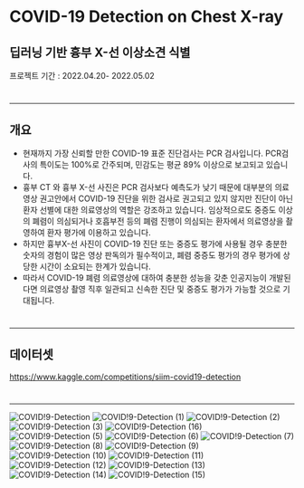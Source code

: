 # COVID-19 Detection on Chest X-ray
## 딥러닝 기반 흉부 X-선 이상소견 식별
프로젝트 기간 : 2022.04.20- 2022.05.02
#
#
---
## 개요
* 현재까지 가장 신뢰할 만한 COVID-19 표준 진단검사는 PCR 검사입니다. PCR검사의 특이도는 100%로 간주되며, 민감도는 평균 89% 이상으로 보고되고 있습니다.
* 흉부 CT 와 흉부 X-선 사진은 PCR 검사보다 예측도가 낮기 때문에 대부분의 의료영상 권고안에서 COVID-19 진단을 위한 검사로 권고되고 있지 않지만 진단이 아닌 환자 선별에 대한 의료영상의 역할은 강조하고 있습니다. 임상적으로도 중증도 이상의 폐렴이 의심되거나 호흡부전 등의 폐렴 진행이 의심되는 환자에서 의료영상을 촬영하여 환자 평가에 이용하고 있습니다. 
* 하지만 흉부X-선 사진이 COVID-19 진단 또는 중증도 평가에 사용될 경우 충분한 숫자의 경험이 많은 영상 판독의가 필수적이고, 폐렴 중증도 평가의 경우 평가에 상당한 시간이 소요되는 한계가 있습니다. 
* 따라서 COVID-19 폐렴 의료영상에 대하여 충분한 성능을 갖춘 인공지능이 개발된다면 의료영상 촬영 직후 일관되고 신속한 진단 및 중증도 평가가 가능할 것으로 기대됩니다.
#
---
## 데이터셋  
https://www.kaggle.com/competitions/siim-covid19-detection
#
---
![COVID!9-Detection](https://user-images.githubusercontent.com/93903494/185777480-e7b64e2b-b22d-43b1-b414-080c353ebb5b.png)
![COVID!9-Detection (1)](https://user-images.githubusercontent.com/93903494/185777490-7f907041-4d63-4c19-896b-03a0c70a59fd.png)
![COVID!9-Detection (2)](https://user-images.githubusercontent.com/93903494/185777504-415e083e-fb32-4b03-a37c-1110ba793d46.png)
![COVID!9-Detection (3)](https://user-images.githubusercontent.com/93903494/185777513-6a6098ce-c0e2-4012-8f03-fd02046a20c4.png)
![COVID!9-Detection (16)](https://user-images.githubusercontent.com/93903494/186852391-ea2eba97-6dab-44e6-ab5a-8ca34d6530a4.png)
![COVID!9-Detection (5)](https://user-images.githubusercontent.com/93903494/185777518-d0c1b2bd-b6f0-4aad-b2c1-6e9c064fa216.png)
![COVID!9-Detection (6)](https://user-images.githubusercontent.com/93903494/185777519-a4138edd-f91a-4324-9b3a-b3d1d9b67065.png)
![COVID!9-Detection (7)](https://user-images.githubusercontent.com/93903494/185777520-aaa25030-2d18-4687-bfde-1803762ac182.png)
![COVID!9-Detection (8)](https://user-images.githubusercontent.com/93903494/185777521-f2a2292c-a31d-4aa2-8432-f37da170ec11.png)
![COVID!9-Detection (9)](https://user-images.githubusercontent.com/93903494/185777524-e71b1697-1da5-495d-98ee-2a018677c63d.png)
![COVID!9-Detection (10)](https://user-images.githubusercontent.com/93903494/185777526-432b9715-dd3d-4029-812f-822e0e5a597e.png)
![COVID!9-Detection (11)](https://user-images.githubusercontent.com/93903494/185777528-06350313-8676-4680-a389-1cb7c55d1aa7.png)
![COVID!9-Detection (12)](https://user-images.githubusercontent.com/93903494/185777529-f081f619-11c0-4e10-ae01-e599989f3560.png)
![COVID!9-Detection (13)](https://user-images.githubusercontent.com/93903494/185777530-d461956c-4a61-492f-bca8-efb42fefabeb.png)
![COVID!9-Detection (14)](https://user-images.githubusercontent.com/93903494/185777533-bdfb09c0-bf7b-43f0-899f-f7c3bdd8a2b6.png)
![COVID!9-Detection (15)](https://user-images.githubusercontent.com/93903494/185777534-6a088234-d987-4cd1-b5ea-aa219b9892b0.png)
